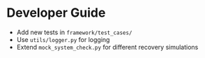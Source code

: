 
# Developer Guide

- Add new tests in `framework/test_cases/`
- Use `utils/logger.py` for logging
- Extend `mock_system_check.py` for different recovery simulations
